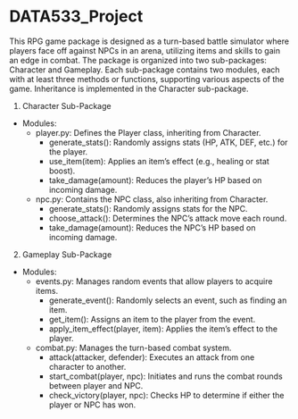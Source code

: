 # DATA533_Project

This RPG game package is designed as a turn-based battle simulator where players face off against NPCs in an arena, utilizing items and skills to gain an edge in combat. The package is organized into two sub-packages: Character and Gameplay. Each sub-package contains two modules, each with at least three methods or functions, supporting various aspects of the game. Inheritance is implemented in the Character sub-package.

1. Character Sub-Package
- Modules:
    - player.py: Defines the Player class, inheriting from Character.
        - generate_stats(): Randomly assigns stats (HP, ATK, DEF, etc.) for the player.
        - use_item(item): Applies an item’s effect (e.g., healing or stat boost).
        - take_damage(amount): Reduces the player’s HP based on incoming damage.
    - npc.py: Contains the NPC class, also inheriting from Character.
        - generate_stats(): Randomly assigns stats for the NPC.
        - choose_attack(): Determines the NPC’s attack move each round.
        - take_damage(amount): Reduces the NPC’s HP based on incoming damage.
2. Gameplay Sub-Package
- Modules:
    - events.py: Manages random events that allow players to acquire items.
        - generate_event(): Randomly selects an event, such as finding an item.
        - get_item(): Assigns an item to the player from the event.
        - apply_item_effect(player, item): Applies the item’s effect to the player.
    - combat.py: Manages the turn-based combat system.
        - attack(attacker, defender): Executes an attack from one character to another.
        - start_combat(player, npc): Initiates and runs the combat rounds between player and NPC.
        - check_victory(player, npc): Checks HP to determine if either the player or NPC has won.
